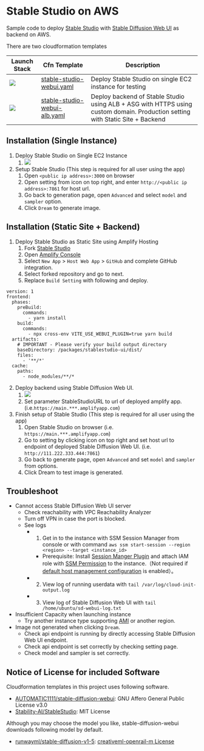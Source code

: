 # Stable Studio on AWS

Sample code to deploy [Stable Studio](https://github.com/Stability-AI/StableStudio/tree/main) with [Stable Diffusion Web UI](https://github.com/AUTOMATIC1111/stable-diffusion-webui) as backend on AWS.

There are two cloudformation templates

| Launch Stack | Cfn Template | Description |
| ------------ | ------------ | ----------- |
| [![](https://s3.amazonaws.com/cloudformation-examples/cloudformation-launch-stack.png)](https://us-east-1.console.aws.amazon.com/cloudformation/home#/stacks/create/review?stackName=stable-studio&templateURL=https://aws-ml-jp.s3.ap-northeast-1.amazonaws.com/tasks/generative-ai/text-to-image/stable-studio/stable-studio-webui.yaml) | [stable-studio-webui.yaml](stable-studio-webui.yaml) | Deploy Stable Studio on single EC2 instance for testing |
| [![](https://s3.amazonaws.com/cloudformation-examples/cloudformation-launch-stack.png)](https://us-east-1.console.aws.amazon.com/cloudformation/home#/stacks/create/review?stackName=stable-studio&templateURL=https://aws-ml-jp.s3.ap-northeast-1.amazonaws.com/tasks/generative-ai/text-to-image/stable-studio/stable-studio-webui-alb.yaml) | [stable-studio-webui-alb.yaml](stable-studio-webui-alb.yaml) | Deploy backend of Stable Studio using ALB + ASG with HTTPS using custom domain. Production setting with Static Site + Backend |

## Installation (Single Instance)

1. Deploy Stable Studio on Single EC2 Instance
   1. [![](https://s3.amazonaws.com/cloudformation-examples/cloudformation-launch-stack.png)](https://console.aws.amazon.com/cloudformation/home?region=us-east-1#/stacks/new?stackName=sd-webui&templateURL=https://aws-ml-jp.s3.ap-northeast-1.amazonaws.com/tasks/generative-ai/text-to-image/stable-studio/stable-studio-webui.yaml)
2. Setup Stable Studio (This step is required for all user using the app)
    1. Open `<public ip address>:3000` on browser
    2. Open setting from icon on top right, and enter `http://<public ip address>:7861` for host url.
    3. Go back to generation page, open `Advanced` and select `model` and `sampler` option.
    4. Click `Dream` to generate image.

## Installation (Static Site + Backend)

1. Deploy Stable Studio as Static Site using Amplify Hosting
   1. Fork [Stable Studio](https://github.com/Stability-AI/StableStudio)
   2. Open [Amplify Console](https://us-east-1.console.aws.amazon.com/amplify)
   3. Select `New App` > `Host Web App` > `GitHub` and complete GitHub integration.
   4. Select forked repository and go to next.
   5. Replace `Build Setting` with following and deploy.
```
version: 1
frontend:
  phases:
    preBuild:
      commands:
        - yarn install
    build:
      commands:
        - npx cross-env VITE_USE_WEBUI_PLUGIN=true yarn build
  artifacts:
    # IMPORTANT - Please verify your build output directory
    baseDirectory: /packages/stablestudio-ui/dist/
    files:
      - '**/*'
  cache:
    paths:
      - node_modules/**/*
```
2. Deploy backend using Stable Diffusion Web UI.
   1. [![](https://s3.amazonaws.com/cloudformation-examples/cloudformation-launch-stack.png)](https://console.aws.amazon.com/cloudformation/home?region=us-east-1#/stacks/new?stackName=sd-webui&templateURL=https://aws-ml-jp.s3.ap-northeast-1.amazonaws.com/tasks/generative-ai/text-to-image/stable-studio/stable-studio-webui.yaml)
   2. Set parameter StableStudioURL to url of deployed amplify app. (i.e.`https://main.***.amplifyapp.com`) 
3. Finish setup of Stable Studio (This step is required for all user using the app)
   1. Open Stable Studio on browser (i.e. `https://main.***.amplifyapp.com`)
   2. Go to setting by clicking icon on top right and set host url to endpoint of deployed Stable Diffusion Web UI. (i.e. `http://111.222.333.444:7861`)
   3. Go back to generate page, open `Advanced` and set `model` and `sampler` from options.
   4. Click Dream to test image is generated.

## Troubleshoot

- Cannot access Stable Diffusion Web UI server
  - Check reachability with VPC Reachability Analyzer
  - Turn off VPN in case the port is blocked.
  - See logs
    - 1. Get in to the instance with SSM Session Manager from console or with command `aws ssm start-session --region <region> --target <instance_id>`
        - Prerequisite: Install [Session Manger Plugin](https://docs.aws.amazon.com/systems-manager/latest/userguide/session-manager-working-with-install-plugin.html) and attach IAM role with [SSM Permission](https://docs.aws.amazon.com/systems-manager/latest/userguide/getting-started-add-permissions-to-existing-profile.html) to the instance.（Not required if [default host management configuration](https://docs.aws.amazon.com/systems-manager/latest/userguide/managed-instances-default-host-management.html) is enabled）。
    - 2. View log of running userdata with `tail /var/log/cloud-init-output.log`
    - 3. View log of Stable Diffusion Web UI with `tail /home/ubuntu/sd-webui-log.txt`
- Insufficient Capacity when launching instance
  - Try another instance type supporting [AMI](https://aws.amazon.com/releasenotes/aws-deep-learning-ami-gpu-pytorch-2-0-ubuntu-20-04/) or another region.
- Image not generated when clicking `Dream`.
  - Check api endpoint is running by directly accessing Stable Diffusion Web UI endpoint.
  - Check api endpoint is set correctly by checking setting page.
  - Check model and sampler is set correctly.

## Notice of License for included Software

Cloudformation templates in this project  uses following software.

- [AUTOMATIC1111/stable-diffusion-webui](https://github.com/AUTOMATIC1111/stable-diffusion-webui): GNU Affero General Public License v3.0
- [Stability-AI/StableStudio](https://github.com/Stability-AI/StableStudio/tree/main): MIT License

Although you may choose the model you like, stable-diffusion-webui downloads following model by default.

- [runwayml/stable-diffusion-v1-5](https://huggingface.co/runwayml/stable-diffusion-v1-5): [creativeml-openrail-m License](https://huggingface.co/spaces/CompVis/stable-diffusion-license)


